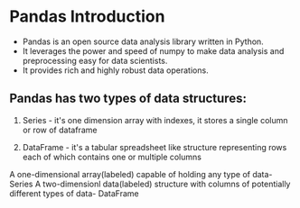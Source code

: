 # Pandas Introduction

* Pandas is an open source data analysis library written in Python.
* It leverages the power and speed of numpy to make data analysis and preprocessing easy for data scientists.
* It provides rich and highly robust data operations.


## Pandas has two types of data structures:

1. Series - it's one dimension array with indexes, it stores a single column or row of dataframe

2. DataFrame - it's a tabular spreadsheet like structure representing rows each of which contains one or multiple columns

A one-dimensional array(labeled) capable of holding any type of data- Series
A two-dimensionl data(labeled) structure with columns of potentially different types of data- DataFrame 

